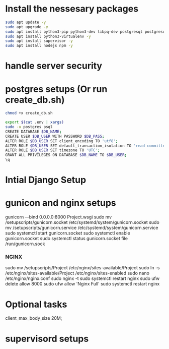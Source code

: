 # Install the nessesary packages

```bash
sudo apt update -y
sudo apt upgrade -y
sudo apt install python3-pip python3-dev libpq-dev postgresql postgresql-contrib nginx curl -y
sudo apt install python3-virtualenv -y
sudo apt install supervisor -y
sudo apt install nodejs npm -y
```

# handle server security

# postgres setups (Or run create_db.sh)

<!-- make the sh file executable -->

```bash
chmod +x create_db.sh
```

<!-- set .env variables -->

```bash
export $(cat .env | xargs)
sudo -u postgres psql
CREATE DATABASE $DB_NAME;
CREATE USER $DB_USER WITH PASSWORD $DB_PASS;
ALTER ROLE $DB_USER SET client_encoding TO 'utf8';
ALTER ROLE $DB_USER SET default_transaction_isolation TO 'read committed';
ALTER ROLE $DB_USER SET timezone TO 'UTC';
GRANT ALL PRIVILEGES ON DATABASE $DB_NAME TO $DB_USER;
\q
```

# Intial Django Setup

# gunicon and nginx setups

gunicorn --bind 0.0.0.0:8000 Project.wsgi
sudo mv /setupscripts/gunicorn.socket /etc/systemd/system/gunicorn.socket
sudo mv /setupscripts/gunicorn.service /etc/systemd/system/gunicorn.service
sudo systemctl start gunicorn.socket
sudo systemctl enable gunicorn.socket
sudo systemctl status gunicorn.socket
file /run/gunicorn.sock

### NGINX

sudo mv /setupscripts/Project /etc/nginx/sites-available/Project
sudo ln -s /etc/nginx/sites-available/Project /etc/nginx/sites-enabled
sudo nano /etc/nginx/nginx.conf
sudo nginx -t
sudo systemctl restart nginx
sudo ufw delete allow 8000
sudo ufw allow 'Nginx Full'
sudo systemctl restart nginx

# Optional tasks

client_max_body_size 20M;

# supervisord setups
